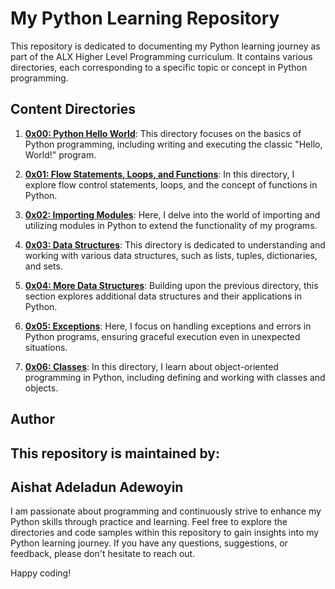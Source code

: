 # My Python Learning Repository

This repository is dedicated to documenting my Python learning journey as part of the ALX Higher Level Programming curriculum. It contains various directories, each corresponding to a specific topic or concept in Python programming.

## Content Directories

1. [**0x00: Python Hello World**](./0x00-python-hello_world/): This directory focuses on the basics of Python programming, including writing and executing the classic "Hello, World!" program.

2. [**0x01: Flow Statements, Loops, and Functions**](./0x01): In this directory, I explore flow control statements, loops, and the concept of functions in Python.

3. [**0x02: Importing Modules**](./0x02): Here, I delve into the world of importing and utilizing modules in Python to extend the functionality of my programs.

4. [**0x03: Data Structures**](./0x03): This directory is dedicated to understanding and working with various data structures, such as lists, tuples, dictionaries, and sets.

5. [**0x04: More Data Structures**](./0x04): Building upon the previous directory, this section explores additional data structures and their applications in Python.

6. [**0x05: Exceptions**](./0x05): Here, I focus on handling exceptions and errors in Python programs, ensuring graceful execution even in unexpected situations.

7. [**0x06: Classes**](./0x06): In this directory, I learn about object-oriented programming in Python, including defining and working with classes and objects.

## Author

## This repository is maintained by:

## Aishat Adeladun Adewoyin

I am passionate about programming and continuously strive to enhance my Python skills through practice and learning. Feel free to explore the directories and code samples within this repository to gain insights into my Python learning journey. If you have any questions, suggestions, or feedback, please don't hesitate to reach out.

Happy coding!

